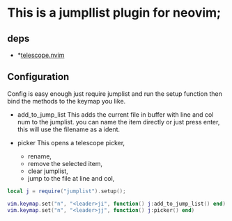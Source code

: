# This is a jumpllist plugin for neovim;

## deps
- *[telescope.nvim](https://github.com/nvim-telescope/telescope.nvim/tree/master)

## Configuration

Config is easy enough just require jumplist and run the setup function
then bind the methods to the keymap you like.

- add_to_jump_list
    This adds the current file in buffer with line and col num to the jumplist.
    you can name the item directly or just press enter, this will use the filename as a ident.

- picker
    This opens a telescope picker,
    - <C-r> rename,
    - <C-d> remove the selected item,
    - <C-c> clear jumplist,
    - <CR> jump to the file at line and col,

```lua
local j = require("jumplist").setup();

vim.keymap.set("n", "<leader>ji", function() j:add_to_jump_list() end)
vim.keymap.set("n", "<leader>jj", function() j:picker() end)

```
